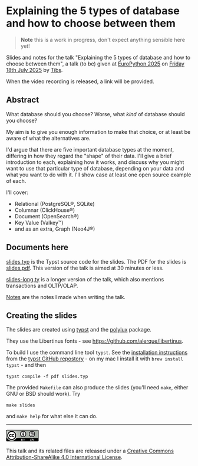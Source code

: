 # Explaining the 5 types of database and how to choose between them

> **Note** this is a work in progress, don't expect anything sensible here yet!

Slides and notes for the talk "Explaining the 5 types of database and how to
choose between them", a talk (to be) given at
[EuroPython 2025](https://ep2025.europython.eu/)
on [Friday 18th July
2025](https://ep2025.europython.eu/session/explaining-the-5-types-of-database-and-how-to-choose-between-them)
by [Tibs](https://aiven.io/Tibs).

When the video recording is released, a link will be provided.


## Abstract

What database should you choose? Worse, what *kind* of database should you choose?

My aim is to give you enough information to make that choice, or at least be
aware of what the alternatives are.

I'd argue that there are five important database types at the moment, differing
in how they regard the "shape" of their data. I'll give a brief introduction to
each, explaining how it works, and discuss why you might want to use that
particular type of database, depending on your data and what you want to do
with it. I'll show case at least one open source example of each.

I'll cover:

* Relational (PostgreSQL®, SQLite)
* Columnar (ClickHouse®)
* Document (OpenSearch®)
* Key Value (Valkey™️)
* and as an extra, Graph (Neo4J®)

## Documents here

[slides.typ](slides.typ) is the Typst source code for the slides. The PDF for
the slides is [slides.pdf](slides.pdf). This version of the talk is aimed at 30
minutes or less.

[slides-long.ty](slides-long.typ) is a longer version of the talk, which also
mentions transactions and OLTP/OLAP.

[Notes](notes.md) are the notes I made when writing the talk.

## Creating the slides

The slides are created using [typst](https://typst.app/) and the
[polylux](https://typst.app/universe/package/polylux/) package.

They use the Libertinus fonts - see https://github.com/alerque/libertinus.
 
To build I use the command line tool `typst`. See the [installation
instructions](https://github.com/typst/typst?tab=readme-ov-file#installation)
from the [typst GitHub repostory](https://github.com/typst/typst) - on my mac
I install it with `brew install typst` - and then
```shell
typst compile -f pdf slides.typ
```
 
The provided `Makefile`
can also produce the slides
(you'll need `make`, either GNU or BSD should work).
Try
```shell
make slides
```
and `make help` for what else it can do.

--------

![CC-Attribution-ShareAlike image](images/cc-attribution-sharealike-88x31.png)

This talk and its related files are released under a [Creative Commons
Attribution-ShareAlike 4.0 International License](http://creativecommons.org/licenses/by-sa/4.0/).
